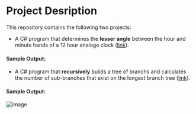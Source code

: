 # Project Desription
This repository contains the following two projects:
* A C# program that determines the **lesser angle** between the hour and minute hands of a 12 hour analoge clock ([link](https://github.com/Tinsae-Tadesse/REIZ-Tech/blob/master/Angle%20Calculator/Program.cs)).
#### Sample Output:

* A C# program that **recursively** builds a tree of branchs and calculates the number of sub-branches that exist on the longest branch tree ([link](https://github.com/Tinsae-Tadesse/REIZ-Tech/blob/master/Branch%20Tree/Program.cs)).
#### Sample Output:
![image](https://user-images.githubusercontent.com/62338683/227794489-57059665-84dc-4c91-83a9-59d0b915a19b.png)
